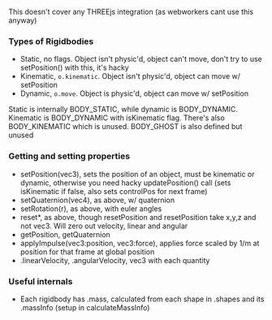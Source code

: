 This doesn't cover any THREEjs integration (as webworkers cant use this anyway)

### Types of Rigidbodies

* Static, no flags. Object isn't physic'd, object can't move, don't try to use setPosition() with this, it's hacky
* Kinematic, `o.kinematic`. Object isn't physic'd, object can move w/ setPosition
* Dynamic, `o.move`. Object is physic'd, object can move w/ setPosition

Static is internally BODY_STATIC, while dynamic is BODY_DYNAMIC. Kinematic is BODY_DYNAMIC with isKinematic flag. There's also BODY_KINEMATIC which is unused. BODY_GHOST is also defined but unused

### Getting and setting properties

* setPosition(vec3), sets the position of an object, must be kinematic or dynamic, otherwise you need hacky updatePosition() call (sets isKinematic if false, also sets controlPos for next frame)
* setQuaternion(vec4), as above, w/ quaternion
* setRotation(r), as above, with euler angles
* reset\*, as above, though resetPosition and resetPosition take x,y,z and not vec3. Will zero out velocity, linear and angular
* getPosition, getQuaternion
* applyImpulse(vec3:position, vec3:force), applies force scaled by 1/m at position for that frame at global position
* .linearVelocity, .angularVelocity, vec3 with each quantity

### Useful internals

* Each rigidbody has .mass, calculated from each shape in .shapes and its .massInfo (setup in calculateMassInfo)